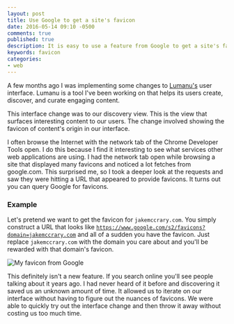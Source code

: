 ```yaml
---
layout: post
title: Use Google to get a site's favicon
date: 2016-05-14 09:10 -0500
comments: true
published: true
description: It is easy to use a feature from Google to get a site's favicon.
keywords: favicon
categories:
- web
---
```


A few months ago I was implementing some changes to
[Lumanu's](https://lumanu.com) user interface. Lumanu is a tool I've
been working on that helps its users create, discover, and curate
engaging content.

This interface change was to our discovery view. This is the view that
surfaces interesting content to our users. The change involved
showing the favicon of content's origin in our interface.

I often browse the Internet with the network tab of the Chrome
Developer Tools open. I do this because I find it interesting to see
what services other web applications are using. I had the network tab
open while browsing a site that displayed many favicons and noticed a
lot fetches from google.com. This surprised me, so I took a deeper
look at the requests and saw they were hitting a URL that appeared to
provide favicons. It turns out you can query Google for favicons.

### Example

Let's pretend we want to get the favicon for `jakemccrary.com`. You
simply construct a URL that looks like
[`https://www.google.com/s2/favicons?domain=jakemccrary.com`](https://www.google.com/s2/favicons?domain=jakemccrary.com)
and all of a sudden you have the favicon. Just replace
`jakemccrary.com` with the domain you care about and you'll be
rewarded with that domain's favicon.

![My favicon from Google](https://www.google.com/s2/favicons?domain=jakemccrary.com "Favicon from Google")

This definitely isn't a new feature. If you search online you'll see
people talking about it years ago. I had never heard of it before and
discovering it saved us an unknown amount of time. It allowed us to
iterate on our interface without having to figure out the nuances of
favicons. We were able to quickly try out the interface change and
then throw it away without costing us too much time.
